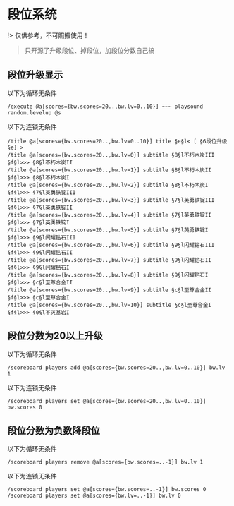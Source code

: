 # 段位系统

!> 仅供参考，不可照搬使用！

> 只开源了升级段位、掉段位，加段位分数自己搞

## 段位升级显示

以下为循环无条件

``` 指令（点此复制）
/execute @a[scores={bw.scores=20..,bw.lv=0..10}] ~~~ playsound random.levelup @s 
```

以下为连锁无条件

``` 指令（点此复制）
/title @a[scores={bw.scores=20..,bw.lv=0..10}] title §e§l< [ §6段位升级 §e] > 
/title @a[scores={bw.scores=20..,bw.lv=0}] subtitle §8§l不朽木炭III §f§l>>> §8§l不朽木炭II 
/title @a[scores={bw.scores=20..,bw.lv=1}] subtitle §8§l不朽木炭II §f§l>>> §8§l不朽木炭I 
/title @a[scores={bw.scores=20..,bw.lv=2}] subtitle §8§l不朽木炭I §f§l>>> §7§l英勇铁锭III 
/title @a[scores={bw.scores=20..,bw.lv=3}] subtitle §7§l英勇铁锭III §f§l>>> §7§l英勇铁锭II 
/title @a[scores={bw.scores=20..,bw.lv=4}] subtitle §7§l英勇铁锭II §f§l>>> §7§l英勇铁锭I 
/title @a[scores={bw.scores=20..,bw.lv=5}] subtitle §7§l英勇铁锭I §f§l>>> §9§l闪耀钻石III 
/title @a[scores={bw.scores=20..,bw.lv=6}] subtitle §9§l闪耀钻石III §f§l>>> §9§l闪耀钻石II 
/title @a[scores={bw.scores=20..,bw.lv=7}] subtitle §9§l闪耀钻石II §f§l>>> §9§l闪耀钻石I 
/title @a[scores={bw.scores=20..,bw.lv=8}] subtitle §9§l闪耀钻石I §f§l>>> §c§l至尊合金II 
/title @a[scores={bw.scores=20..,bw.lv=9}] subtitle §c§l至尊合金II §f§l>>> §c§l至尊合金I 
/title @a[scores={bw.scores=20..,bw.lv=10}] subtitle §c§l至尊合金I §f§l>>> §0§l不灭基岩I 
```

## 段位分数为20以上升级

以下为循环无条件

``` 指令（点此复制）
/scoreboard players add @a[scores={bw.scores=20..,bw.lv=0..10}] bw.lv 1
```

以下为连锁无条件

``` 指令（点此复制）
/scoreboard players set @a[scores={bw.scores=20..,bw.lv=0..10}] bw.scores 0
```

## 段位分数为负数降段位

以下为循环无条件

``` 指令（点此复制）
/scoreboard players remove @a[scores={bw.scores=..-1}] bw.lv 1
```

以下为连锁无条件

``` 指令（点此复制）
/scoreboard players set @a[scores={bw.scores=..-1}] bw.scores 0
/scoreboard players set @a[scores={bw.lv=..-1}] bw.lv 0
```
